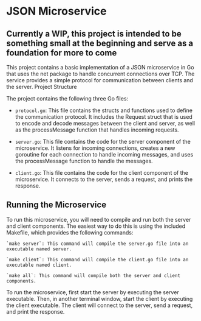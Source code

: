# JSON Microservice

## Currently a WIP, this project is intended to be something small at the beginning and serve as a foundation for more to come

This project contains a basic implementation of a JSON microservice in Go that uses the net package to handle concurrent connections over TCP. The service provides a simple protocol for communication between clients and the server.
Project Structure

The project contains the following three Go files:

 - `protocol.go`: This file contains the structs and functions used to define the communication protocol. It includes the Request struct that is used to encode and decode messages between the client and server, as well as the processMessage function that handles incoming requests.

 - `server.go`: This file contains the code for the server component of the microservice. It listens for incoming connections, creates a new goroutine for each connection to handle incoming messages, and uses the processMessage function to handle the messages.

 - `client.go`: This file contains the code for the client component of the microservice. It connects to the server, sends a request, and prints the response.

## Running the Microservice

To run this microservice, you will need to compile and run both the server and client components. The easiest way to do this is using the included Makefile, which provides the following commands:

    `make server`: This command will compile the server.go file into an executable named server.

    `make client`: This command will compile the client.go file into an executable named client.

    `make all`: This command will compile both the server and client components.

To run the microservice, first start the server by executing the server executable. Then, in another terminal window, start the client by executing the client executable. The client will connect to the server, send a request, and print the response.
